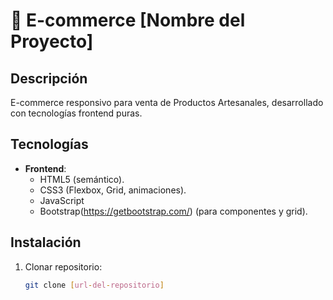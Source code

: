 # 🛒 E-commerce [Nombre del Proyecto]  

## Descripción  
E-commerce responsivo para venta de Productos Artesanales, desarrollado con tecnologías frontend puras.  

## Tecnologías  
- **Frontend**:  
  - HTML5 (semántico).  
  - CSS3 (Flexbox, Grid, animaciones).  
  - JavaScript 
  - Bootstrap(https://getbootstrap.com/) (para componentes y grid).  



## Instalación  
1. Clonar repositorio:  
   ```bash
   git clone [url-del-repositorio]
